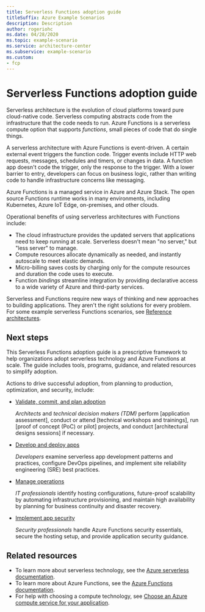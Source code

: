 ```yaml
---
title: Serverless Functions adoption guide
titleSuffix: Azure Example Scenarios
description: Description
author: rogeriohc
ms.date: 04/28/2020
ms.topic: example-scenario
ms.service: architecture-center
ms.subservice: example-scenario
ms.custom:
- fcp
---
```

# Serverless Functions adoption guide

Serverless architecture is the evolution of cloud platforms toward pure cloud-native code. Serverless computing abstracts code from the infrastructure that the code needs to run. Azure Functions is a serverless compute option that supports *functions*, small pieces of code that do single things.

A serverless architecture with Azure Functions is event-driven. A certain external event triggers the function code. Trigger events include HTTP web requests, messages, schedules and timers, or changes in data. A function app doesn't code the trigger, only the response to the trigger. With a lower barrier to entry, developers can focus on business logic, rather than writing code to handle infrastructure concerns like messaging.

Azure Functions is a managed service in Azure and Azure Stack. The open source Functions runtime works in many environments, including Kubernetes, Azure IoT Edge, on-premises, and other clouds.

Operational benefits of using serverless architectures with Functions include:

- The cloud infrastructure provides the updated servers that applications need to keep running at scale. Serverless doesn't mean "no server," but "less server" to manage.
- Compute resources allocate dynamically as needed, and instantly autoscale to meet elastic demands.
- Micro-billing saves costs by charging only for the compute resources and duration the code uses to execute.
- Function *bindings* streamline integration by providing declarative access to a wide variety of Azure and third-party services.

Serverless and Functions require new ways of thinking and new approaches to building applications. They aren't the right solutions for every problem. For some example serverless Functions scenarios, see [Reference architectures](reference-architectures.md).

## Next steps
This Serverless Functions adoption guide is a prescriptive framework to help organizations adopt serverless technology and Azure Functions at scale. The guide includes tools, programs, guidance, and related resources to simplify adoption. 

Actions to drive successful adoption, from planning to production, optimization, and security, include:

- [Validate, commit, and plan adoption](./validate-commit-serverless-adoption.md)
  
  *Architects* and *technical decision makers (TDM)* perform [application assessment], conduct or attend [technical workshops and trainings], run [proof of concept (PoC) or pilot] projects, and conduct [architectural designs sessions] if necessary.
  
- [Develop and deploy apps](./application-development.md)
  
  *Developers* examine serverless app development patterns and practices, configure DevOps pipelines, and implement site reliability engineering (SRE) best practices.
  
- [Manage operations](./functions-app-operations.md)
  
  *IT professionals* identify hosting configurations, future-proof scalability by automating infrastructure provisioning, and maintain high availability by planning for business continuity and disaster recovery.
  
- [Implement app security](./functions-app-security.md)
  
  *Security professionals* handle Azure Functions security essentials, secure the hosting setup, and provide application security guidance.

## Related resources
- To learn more about serverless technology, see the [Azure serverless documentation](https://azure.microsoft.com/solutions/serverless/).
- To learn more about Azure Functions, see the [Azure Functions documentation](https://docs.microsoft.com/azure/azure-functions/).
- For help with choosing a compute technology, see [Choose an Azure compute service for your application](../../guide/technology-choices/compute-decision-tree.md).

